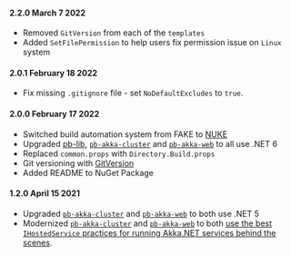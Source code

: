 #### 2.2.0 March 7 2022 ####

- Removed `GitVersion` from each of the `templates`
- Added `SetFilePermission` to help users fix permission issue on `Linux` system


#### 2.0.1 February 18 2022 ####

- Fix missing `.gitignore` file - set `NoDefaultExcludes` to `true`.


#### 2.0.0 February 17 2022 ####

- Switched build automation system from FAKE to [NUKE](https://nuke.build/)
- Upgraded [pb-lib](https://github.com/petabridge/Petabridge.Library/), [`pb-akka-cluster`](https://github.com/petabridge/Petabridge.App) and [`pb-akka-web`](https://github.com/petabridge/Petabridge.App.Web) to all use .NET 6
- Replaced `common.props` with `Directory.Build.props`
- Git versioning with [GitVersion](https://gitversion.net/)
- Added README to NuGet Package

#### 1.2.0 April 15 2021 ####

- Upgraded [`pb-akka-cluster`](https://github.com/petabridge/Petabridge.App) and [`pb-akka-web`](https://github.com/petabridge/Petabridge.App.Web) to both use .NET 5
- Modernized [`pb-akka-cluster`](https://github.com/petabridge/Petabridge.App) and [`pb-akka-web`](https://github.com/petabridge/Petabridge.App.Web) to both [use the best `IHostedService` practices for running Akka.NET services behind the scenes](https://petabridge.com/blog/akkadotnet-ihostedservice/).
